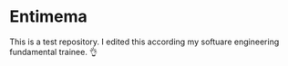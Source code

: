 # Entimema
This is a test repository.
I edited this according my softuare engineering fundamental trainee. 👌
